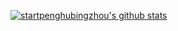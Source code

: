 [![startpenghubingzhou's github stats](https://github-readme-stats.vercel.app/api?username=startpenghubingzhou)](https://github.com/anuraghazra/github-readme-stats)

